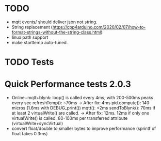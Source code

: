 # TODO
- mqtt events/ should deliver json not string.
- String replacement (https://cpp4arduino.com/2020/02/07/how-to-format-strings-without-the-string-class.html)
- linux path support
- make starttemp auto-tuned.

# TODO Tests

# Quick Performance tests 2.0.3
- Online+mqtt+blynk: loop() is called every 4ms, with 200-500ms peaks every sec
  refreshTemp(): ~70ms -> After fix: 4ms
  pid.compute(): 140 micros (1.6ms with DEBUG_print())
  mqtt(): <2ms
  sendToBlynk(): 70ms if at least 2 virtualWrite() are called. -> After fix: 12ms.
                 12ms if only one virtualWrite() is called.
                 80-100ms per transferred attribute (virtualWrite+syncVirtual)
- convert float/double to smaller bytes to improve performance (sprintf of float takes 0.3ms)
